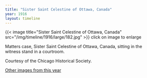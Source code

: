```yaml
---
title: "Sister Saint Celestine of Ottawa, Canada"
year: 1916
layout: timeline
---
```


{{< image title="Sister Saint Celestine of Ottawa, Canada" src="/img/timeline/1916/large/182.jpg" >}}
click on image to enlarge

Matters case, Sister Saint Celestine of Ottawa, Canada, sitting in the witness stand in a courtroom. 

Courtesy of the Chicago Historical Society.  

[Other images from this year](/historical/timeline/1916)